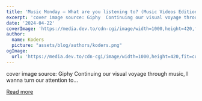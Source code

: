```yaml
---
title: 'Music Monday — What are you listening to? (Music Videos Edition)'
excerpt: 'cover image source: Giphy  Continuing our visual voyage through music, I wanna turn our attention to...'
date: '2024-04-22'
coverImage: 'https://media.dev.to/cdn-cgi/image/width=1000,height=420,fit=cover,gravity=auto,format=auto/https%3A%2F%2Fdev-to-uploads.s3.amazonaws.com%2Fuploads%2Farticles%2F3v8ke41b0qkgvu5yj6rf.gif'
author:
  name: Koders
  picture: "assets/blog/authors/koders.png"
ogImage:
  url: 'https://media.dev.to/cdn-cgi/image/width=1000,height=420,fit=cover,gravity=auto,format=auto/https%3A%2F%2Fdev-to-uploads.s3.amazonaws.com%2Fuploads%2Farticles%2F3v8ke41b0qkgvu5yj6rf.gif'
---
```


cover image source: Giphy  Continuing our visual voyage through music, I wanna turn our attention to...

[Read more](https://dev.to/devteam/music-monday-what-are-you-listening-to-music-videos-edition-15g5)
